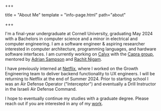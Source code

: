 +++

title = "About Me"
template = "info-page.html"
path="about"

+++


I'm a final-year undergraduate at Cornell University, graduating May 2024 with a
Bachelors in computer science and a minor in electrical and computer engineering.
I am a software engineer & aspiring researcher interested in computer architecture,
programming languages, and hardware software interfaces. I am currently working on
[Calyx](https://calyxir.org/) with the [Capra group](https://capra.cs.cornell.edu/),
mentored by [Adrian Sampson](https://www.cs.cornell.edu/~asampson/) and
[Rachit Nigam](https://rachit.pl/).

I have previously interned at [Netflix](https://www.netflix.com/), where
I worked on the Growth Engineering team to deliver backend functionality
to UX engineers. I will be returning to Netflix at the end of Summer 2024.
Prior to  starting school I was an Air Defense Operator ("Interceptor") and
eventually a Drill Instructor in the Israeli Air Defense Command.

I hope to eventually continue my studies with a graduate degree. Please reach out
if you are interested in any of my [work](../projects).
